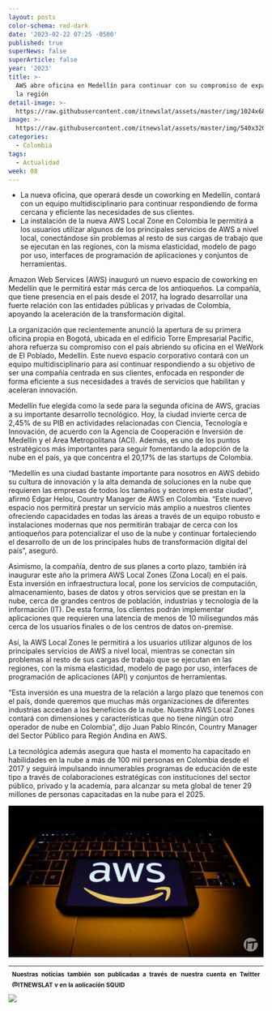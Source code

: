 ```yaml
---
layout: posts
color-schema: red-dark
date: '2023-02-22 07:25 -0500'
published: true
superNews: false
superArticle: false
year: '2023'
title: >-
  AWS abre oficina en Medellín para continuar con su compromiso de expansión en
  la región
detail-image: >-
  https://raw.githubusercontent.com/itnewslat/assets/master/img/1024x680/AWS-g.jpg
image: >-
  https://raw.githubusercontent.com/itnewslat/assets/master/img/540x320/AWS-p.jpg
categories:
  - Colombia
tags:
  - Actualidad
week: 08
---
```

- La nueva oficina, que operará desde un coworking en Medellín, contará con un equipo multidisciplinario para continuar respondiendo de forma cercana y eficiente las necesidades de sus clientes.
- La instalación de la nueva AWS Local Zone en Colombia le permitirá a los usuarios utilizar algunos de los principales servicios de AWS a nivel local, conectándose sin problemas al resto de sus cargas de trabajo que se ejecutan en las regiones, con la misma elasticidad, modelo de pago por uso, interfaces de programación de aplicaciones y conjuntos de herramientas.

Amazon Web Services (AWS) inauguró un nuevo espacio de coworking en Medellín que le permitirá estar más cerca de los antioqueños. La compañía, que tiene presencia en el país desde el 2017, ha logrado desarrollar una fuerte relación con las entidades públicas y privadas de Colombia, apoyando la aceleración de la transformación digital.
 
La organización que recientemente anunció la apertura de su primera oficina propia en Bogotá, ubicada en el edificio Torre Empresarial Pacific, ahora refuerza su compromiso con el país abriendo su oficina en el WeWork de El Poblado, Medellín. Este nuevo espacio corporativo contará con un equipo multidisciplinario para así continuar respondiendo a su objetivo de ser una compañía centrada en sus clientes, enfocada en responder de forma eficiente a sus necesidades a través de servicios que habilitan y aceleran innovación.
 
Medellín fue elegida como la sede para la segunda oficina de AWS, gracias a su importante desarrollo tecnológico. Hoy, la ciudad invierte cerca de 2,45% de su PIB en actividades relacionadas con Ciencia, Tecnología e Innovación, de acuerdo con la Agencia de Cooperación e Inversión de Medellín y el Área Metropolitana (ACI). Además, es uno de los puntos estratégicos más importantes para seguir fomentando la adopción de la nube en el país, ya que concentra el 20,17% de las startups de Colombia.
 
“Medellín es una ciudad bastante importante para nosotros en AWS debido su cultura de innovación y la alta demanda de soluciones en la nube que requieren las empresas de todos los tamaños y sectores en esta ciudad”, afirmó Edgar Helou, Country Manager de AWS en Colombia. “Este nuevo espacio nos permitirá prestar un servicio más amplio a nuestros clientes ofreciendo capacidades en todas las áreas a través de un equipo robusto e instalaciones modernas que nos permitirán trabajar de cerca con los antioqueños para potencializar el uso de la nube y continuar fortaleciendo el desarrollo de un de los principales hubs de transformación digital del país”, aseguró.
 
Asimismo, la compañía, dentro de sus planes a corto plazo, también irá inaugurar este año la primera AWS Local Zones (Zona Local) en el país. Esta inversión en infraestructura local, pone los servicios de computación, almacenamiento, bases de datos y otros servicios que se prestan en la nube, cerca de grandes centros de población, industrias y tecnología de la información (IT). De esta forma, los clientes podrán implementar aplicaciones que requieren una latencia de menos de 10 milisegundos más cerca de los usuarios finales o de los centros de datos on-premise.
 
Así, la AWS Local Zones le permitirá a los usuarios utilizar algunos de los principales servicios de AWS a nivel local, mientras se conectan sin problemas al resto de sus cargas de trabajo que se ejecutan en las regiones, con la misma elasticidad, modelo de pago por uso, interfaces de programación de aplicaciones (API) y conjuntos de herramientas.
 
“Esta inversión es una muestra de la relación a largo plazo que tenemos con el país, donde queremos que muchas más organizaciones de diferentes industrias accedan a los beneficios de la nube. Nuestra AWS Local Zones contará con dimensiones y características que no tiene ningún otro operador de nube en Colombia”, dijo Juan Pablo Rincón, Country Manager del Sector Público para Región Andina en AWS.
 
La tecnológica además asegura que hasta el momento ha capacitado en habilidades en la nube a más de 100 mil personas en Colombia desde el 2017 y seguirá impulsando innumerables programas de educación de este tipo a través de colaboraciones estratégicas con instituciones del sector público, privado y la academía, para alcanzar su meta global de tener 29 millones de personas capacitadas en la nube para el 2025.

![](https://raw.githubusercontent.com/itnewslat/assets/master/img/540x320/AWS-p.jpg)

<table style="height: 42px;" width="569">
<tbody>
<tr>
<td style="text-align: justify;"><sub><strong>Nuestras noticias también son publicadas a través de nuestra cuenta en Twitter <a href="https://twitter.com/itnewslat?lang=es">@ITNEWSLAT</a> y en la aplicación <a href="https://squidapp.co/en/">SQUID</a></strong></sub></td>
</tr>
</tbody>
</table>

<img src="https://tracker.metricool.com/c3po.jpg?hash=56f88a41e39ab42c063cc51676587a04"/>